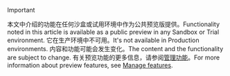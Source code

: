 > [!IMPORTANT]
> <span data-ttu-id="72506-101">本文中介绍的功能在任何沙盒或试用环境中作为公共预览版提供。</span><span class="sxs-lookup"><span data-stu-id="72506-101">Functionality noted in this article is available as a public preview in any Sandbox or Trial environment.</span></span> <span data-ttu-id="72506-102">它在生产环境中不可用。</span><span class="sxs-lookup"><span data-stu-id="72506-102">It's not available in Production environments.</span></span> <span data-ttu-id="72506-103">内容和功能可能会发生变化。</span><span class="sxs-lookup"><span data-stu-id="72506-103">The content and the functionality are subject to change.</span></span> <span data-ttu-id="72506-104">有关预览功能的更多信息，请参阅[管理功能](../hr-admin-manage-features.md)。</span><span class="sxs-lookup"><span data-stu-id="72506-104">For more information about preview features, see [Manage features](../hr-admin-manage-features.md).</span></span>